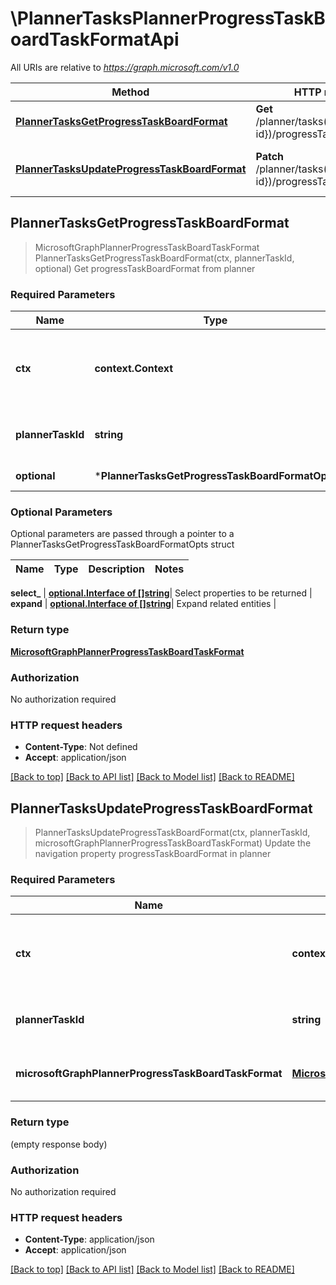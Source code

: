 # \PlannerTasksPlannerProgressTaskBoardTaskFormatApi

All URIs are relative to *https://graph.microsoft.com/v1.0*

Method | HTTP request | Description
------------- | ------------- | -------------
[**PlannerTasksGetProgressTaskBoardFormat**](PlannerTasksPlannerProgressTaskBoardTaskFormatApi.md#PlannerTasksGetProgressTaskBoardFormat) | **Get** /planner/tasks({plannerTask-id})/progressTaskBoardFormat | Get progressTaskBoardFormat from planner
[**PlannerTasksUpdateProgressTaskBoardFormat**](PlannerTasksPlannerProgressTaskBoardTaskFormatApi.md#PlannerTasksUpdateProgressTaskBoardFormat) | **Patch** /planner/tasks({plannerTask-id})/progressTaskBoardFormat | Update the navigation property progressTaskBoardFormat in planner



## PlannerTasksGetProgressTaskBoardFormat

> MicrosoftGraphPlannerProgressTaskBoardTaskFormat PlannerTasksGetProgressTaskBoardFormat(ctx, plannerTaskId, optional)
Get progressTaskBoardFormat from planner

### Required Parameters


Name | Type | Description  | Notes
------------- | ------------- | ------------- | -------------
**ctx** | **context.Context** | context for authentication, logging, cancellation, deadlines, tracing, etc.
**plannerTaskId** | **string**| key: plannerTask-id of plannerTask | 
 **optional** | ***PlannerTasksGetProgressTaskBoardFormatOpts** | optional parameters | nil if no parameters

### Optional Parameters

Optional parameters are passed through a pointer to a PlannerTasksGetProgressTaskBoardFormatOpts struct


Name | Type | Description  | Notes
------------- | ------------- | ------------- | -------------

 **select_** | [**optional.Interface of []string**](string.md)| Select properties to be returned | 
 **expand** | [**optional.Interface of []string**](string.md)| Expand related entities | 

### Return type

[**MicrosoftGraphPlannerProgressTaskBoardTaskFormat**](microsoft.graph.plannerProgressTaskBoardTaskFormat.md)

### Authorization

No authorization required

### HTTP request headers

- **Content-Type**: Not defined
- **Accept**: application/json

[[Back to top]](#) [[Back to API list]](../README.md#documentation-for-api-endpoints)
[[Back to Model list]](../README.md#documentation-for-models)
[[Back to README]](../README.md)


## PlannerTasksUpdateProgressTaskBoardFormat

> PlannerTasksUpdateProgressTaskBoardFormat(ctx, plannerTaskId, microsoftGraphPlannerProgressTaskBoardTaskFormat)
Update the navigation property progressTaskBoardFormat in planner

### Required Parameters


Name | Type | Description  | Notes
------------- | ------------- | ------------- | -------------
**ctx** | **context.Context** | context for authentication, logging, cancellation, deadlines, tracing, etc.
**plannerTaskId** | **string**| key: plannerTask-id of plannerTask | 
**microsoftGraphPlannerProgressTaskBoardTaskFormat** | [**MicrosoftGraphPlannerProgressTaskBoardTaskFormat**](MicrosoftGraphPlannerProgressTaskBoardTaskFormat.md)| New navigation property values | 

### Return type

 (empty response body)

### Authorization

No authorization required

### HTTP request headers

- **Content-Type**: application/json
- **Accept**: application/json

[[Back to top]](#) [[Back to API list]](../README.md#documentation-for-api-endpoints)
[[Back to Model list]](../README.md#documentation-for-models)
[[Back to README]](../README.md)

